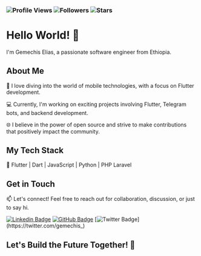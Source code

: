 <h3 align="left">

![Profile Views](https://komarev.com/ghpvc/?username=gemechis-elias&style=plastic&color=brightgreen&label=Profile+Views)
![Followers](https://img.shields.io/github/followers/gemechis-elias.svg?style=social&label=Follow)
![Stars](https://img.shields.io/github/stars/gemechis-elias.svg?color=blue&logo=github)

</h3>

# Hello World! 👋

I'm Gemechis Elias, a passionate software engineer from Ethiopia.

## About Me

🚀 I love diving into the world of mobile technologies, with a focus on Flutter development.

💻 Currently, I'm working on exciting projects involving Flutter, Telegram bots, and backend development.

🌐 I believe in the power of open source and strive to make contributions that positively impact the community.

## My Tech Stack

🔧 Flutter | Dart | JavaScript | Python | PHP Laravel 

## Get in Touch

📫 Let's connect! Feel free to reach out for collaboration, discussion, or just to say hi.

[![Linkedin Badge](https://img.shields.io/badge/-GemechisElias-blue?style=flat-square&logo=Linkedin&logoColor=white&link=https://www.linkedin.com/in/gemechis-elias/)](https://www.linkedin.com/in/gemechis-elias/)
[![GitHub Badge](https://img.shields.io/badge/-gemechis=glias-181717?style=flat-square&logo=GitHub&logoColor=white&link=https://github.com/gemechis-elias)](https://github.com/gemechis-elias)
[![Twitter Badge](https://img.shields.io/badge/-gemechis_-1DA1F2?style=flat-square&logo=x&logoColor=black&link=https://twitter.com/gemechis_)](https://twitter.com/gemechis_)

## Let's Build the Future Together! 🚀
